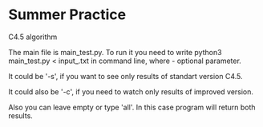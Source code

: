 # Summer Practice
C4.5 algorithm

The main file is main_test.py. To run it you need to write python3 main_test.py <key> < input_<number>.txt in command line,
where <key> - optional parameter. 

It could be '-s', if you want to see only results of standart version C4.5. 

It could also be '-c', if you need to watch only results of improved version.

Also you can leave <key> empty or type 'all'. In this case program will return both results.
